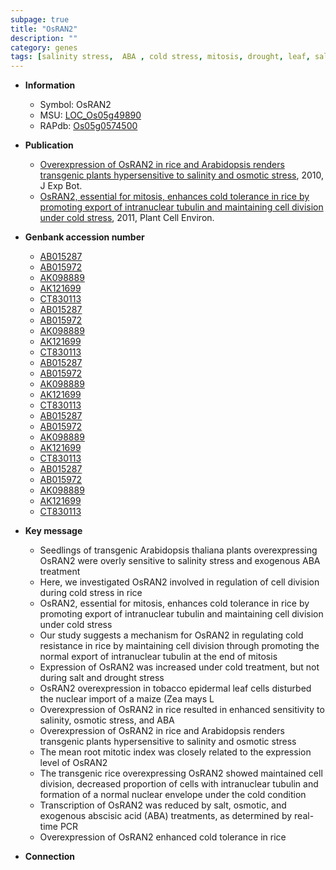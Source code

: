 ```yaml
---
subpage: true
title: "OsRAN2"
description: ""
category: genes
tags: [salinity stress,  ABA , cold stress, mitosis, drought, leaf, salinity, salt, root, cell division, cold tolerance, seedling]
---
```


* **Information**  
    + Symbol: OsRAN2  
    + MSU: [LOC_Os05g49890](http://rice.plantbiology.msu.edu/cgi-bin/ORF_infopage.cgi?orf=LOC_Os05g49890)  
    + RAPdb: [Os05g0574500](http://rapdb.dna.affrc.go.jp/viewer/gbrowse_details/irgsp1?name=Os05g0574500)  

* **Publication**  
    + [Overexpression of OsRAN2 in rice and Arabidopsis renders transgenic plants hypersensitive to salinity and osmotic stress](http://www.ncbi.nlm.nih.gov/pubmed?term=Overexpression+of+OsRAN2+in+rice+and+Arabidopsis+renders+transgenic+plants+hypersensitive+to+salinity+and+osmotic+stress%5BTitle%5D), 2010, J Exp Bot.
    + [OsRAN2, essential for mitosis, enhances cold tolerance in rice by promoting export of intranuclear tubulin and maintaining cell division under cold stress](http://www.ncbi.nlm.nih.gov/pubmed?term=OsRAN2,+essential+for+mitosis,+enhances+cold+tolerance+in+rice+by+promoting+export+of+intranuclear+tubulin+and+maintaining+cell+division+under+cold+stress%5BTitle%5D), 2011, Plant Cell Environ.

* **Genbank accession number**  
    + [AB015287](http://www.ncbi.nlm.nih.gov/nuccore/AB015287)
    + [AB015972](http://www.ncbi.nlm.nih.gov/nuccore/AB015972)
    + [AK098889](http://www.ncbi.nlm.nih.gov/nuccore/AK098889)
    + [AK121699](http://www.ncbi.nlm.nih.gov/nuccore/AK121699)
    + [CT830113](http://www.ncbi.nlm.nih.gov/nuccore/CT830113)
    + [AB015287](http://www.ncbi.nlm.nih.gov/nuccore/AB015287)
    + [AB015972](http://www.ncbi.nlm.nih.gov/nuccore/AB015972)
    + [AK098889](http://www.ncbi.nlm.nih.gov/nuccore/AK098889)
    + [AK121699](http://www.ncbi.nlm.nih.gov/nuccore/AK121699)
    + [CT830113](http://www.ncbi.nlm.nih.gov/nuccore/CT830113)
    + [AB015287](http://www.ncbi.nlm.nih.gov/nuccore/AB015287)
    + [AB015972](http://www.ncbi.nlm.nih.gov/nuccore/AB015972)
    + [AK098889](http://www.ncbi.nlm.nih.gov/nuccore/AK098889)
    + [AK121699](http://www.ncbi.nlm.nih.gov/nuccore/AK121699)
    + [CT830113](http://www.ncbi.nlm.nih.gov/nuccore/CT830113)
    + [AB015287](http://www.ncbi.nlm.nih.gov/nuccore/AB015287)
    + [AB015972](http://www.ncbi.nlm.nih.gov/nuccore/AB015972)
    + [AK098889](http://www.ncbi.nlm.nih.gov/nuccore/AK098889)
    + [AK121699](http://www.ncbi.nlm.nih.gov/nuccore/AK121699)
    + [CT830113](http://www.ncbi.nlm.nih.gov/nuccore/CT830113)
    + [AB015287](http://www.ncbi.nlm.nih.gov/nuccore/AB015287)
    + [AB015972](http://www.ncbi.nlm.nih.gov/nuccore/AB015972)
    + [AK098889](http://www.ncbi.nlm.nih.gov/nuccore/AK098889)
    + [AK121699](http://www.ncbi.nlm.nih.gov/nuccore/AK121699)
    + [CT830113](http://www.ncbi.nlm.nih.gov/nuccore/CT830113)

* **Key message**  
    + Seedlings of transgenic Arabidopsis thaliana plants overexpressing OsRAN2 were overly sensitive to salinity stress and exogenous ABA treatment
    + Here, we investigated OsRAN2 involved in regulation of cell division during cold stress in rice
    + OsRAN2, essential for mitosis, enhances cold tolerance in rice by promoting export of intranuclear tubulin and maintaining cell division under cold stress
    + Our study suggests a mechanism for OsRAN2 in regulating cold resistance in rice by maintaining cell division through promoting the normal export of intranuclear tubulin at the end of mitosis
    + Expression of OsRAN2 was increased under cold treatment, but not during salt and drought stress
    + OsRAN2 overexpression in tobacco epidermal leaf cells disturbed the nuclear import of a maize (Zea mays L
    + Overexpression of OsRAN2 in rice resulted in enhanced sensitivity to salinity, osmotic stress, and ABA
    + Overexpression of OsRAN2 in rice and Arabidopsis renders transgenic plants hypersensitive to salinity and osmotic stress
    + The mean root mitotic index was closely related to the expression level of OsRAN2
    + The transgenic rice overexpressing OsRAN2 showed maintained cell division, decreased proportion of cells with intranuclear tubulin and formation of a normal nuclear envelope under the cold condition
    + Transcription of OsRAN2 was reduced by salt, osmotic, and exogenous abscisic acid (ABA) treatments, as determined by real-time PCR
    + Overexpression of OsRAN2 enhanced cold tolerance in rice

* **Connection**  



